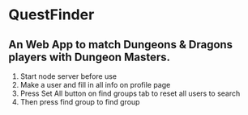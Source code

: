 # QuestFinder
## An Web App to match Dungeons & Dragons players with Dungeon Masters.
1. Start node server before use
2. Make a user and fill in all info on profile page
3. Press Set All button on find groups tab to reset all users to search
4. Then press find group to find group
